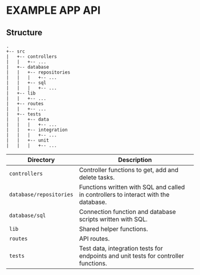 # EXAMPLE APP API

## Structure

```
.
+-- src
|   +-- controllers
|   |   +-- ...
|   +-- database
|   |   +-- repositories
|   |   |   +-- ...
|   |   +-- sql
|   |   |   +-- ...
|   +-- lib
|   |   +-- ...
|   +-- routes
|   |   +-- ...
|   +-- tests
|   |   +-- data
|   |   |   +-- ...
|   |   +-- integration
|   |   |   +-- ...
|   |   +-- unit
|   |   |   +-- ...
```

| Directory | Description                                                                         |
|----------------|-------------------------------------------------------------------------------------|
| `controllers`  | Controller functions to get, add and delete tasks.                                  |
 | `database/repositories` | Functions written with SQL and called in controllers to interact with the database. 
| `database/sql` | Connection function and database scripts written with SQL.                          |
| `lib`          | Shared helper functions.                                                            |
| `routes`       | API routes.                                                                         |
| `tests`        | Test data, integration tests for endpoints and unit tests for controller functions. |


